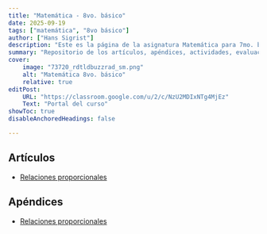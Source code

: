 ```yaml
---
title: "Matemática - 8vo. básico"
date: 2025-09-19
tags: ["matemática", "8vo básico"]
author: ["Hans Sigrist"]
description: "Este es la página de la asignatura Matemática para 7mo. básico."
summary: "Repositorio de los artículos, apéndices, actividades, evaluaciones (rúbricas) y todo material del presente año lectivo."
cover:
    image: "73720_rdtldbuzzrad_sm.png"
    alt: "Matemática 8vo. básico"
    relative: true
editPost:
    URL: "https://classroom.google.com/u/2/c/NzU2MDIxNTg4MjEz"
    Text: "Portal del curso"
showToc: true
disableAnchoredHeadings: false

---
```


## Artículos

+ [Relaciones proporcionales](2025-7basico-articulo-01-relaciones-proporcionales.pdf)

## Apéndices

+ [Relaciones proporcionales](2025-7basico-articulo-01-relaciones-proporcionales.pdf)

